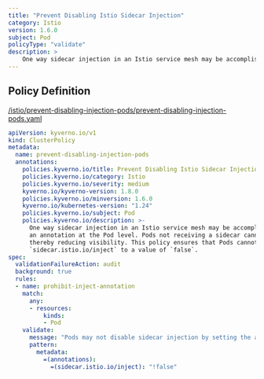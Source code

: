 ```yaml
---
title: "Prevent Disabling Istio Sidecar Injection"
category: Istio
version: 1.6.0
subject: Pod
policyType: "validate"
description: >
    One way sidecar injection in an Istio service mesh may be accomplished is by defining an annotation at the Pod level. Pods not receiving a sidecar cannot participate in the mesh thereby reducing visibility. This policy ensures that Pods cannot set the annotation `sidecar.istio.io/inject` to a value of `false`.
---
```


## Policy Definition
<a href="https://github.com/kyverno/policies/raw/main//istio/prevent-disabling-injection-pods/prevent-disabling-injection-pods.yaml" target="-blank">/istio/prevent-disabling-injection-pods/prevent-disabling-injection-pods.yaml</a>

```yaml
apiVersion: kyverno.io/v1
kind: ClusterPolicy
metadata:
  name: prevent-disabling-injection-pods
  annotations:
    policies.kyverno.io/title: Prevent Disabling Istio Sidecar Injection
    policies.kyverno.io/category: Istio
    policies.kyverno.io/severity: medium
    kyverno.io/kyverno-version: 1.8.0
    policies.kyverno.io/minversion: 1.6.0
    kyverno.io/kubernetes-version: "1.24"
    policies.kyverno.io/subject: Pod
    policies.kyverno.io/description: >-
      One way sidecar injection in an Istio service mesh may be accomplished is by defining
      an annotation at the Pod level. Pods not receiving a sidecar cannot participate in the mesh
      thereby reducing visibility. This policy ensures that Pods cannot set the annotation
      `sidecar.istio.io/inject` to a value of `false`.
spec:
  validationFailureAction: audit
  background: true
  rules:
  - name: prohibit-inject-annotation
    match:
      any:
      - resources:
          kinds:
          - Pod
    validate:
      message: "Pods may not disable sidecar injection by setting the annotation sidecar.istio.io/inject to a value of false."
      pattern:
        metadata:
          =(annotations):
            =(sidecar.istio.io/inject): "!false"
```
